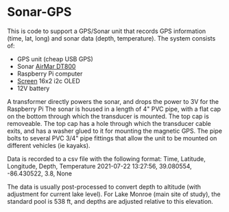 # Sonar-GPS
This is code to support a GPS/Sonar unit that records GPS information (time, lat, long) and sonar data (depth, temperature).
The system consists of:
* GPS unit (cheap USB GPS)
* Sonar [AirMar DT800](https://www.airmar.com/productdescription.html?id=109)
* Raspberry Pi computer 
* [Screen](https://www.amazon.com/gp/product/B07D83DY17/ref=ppx_yo_dt_b_search_asin_title?ie=UTF8&psc=1) 16x2 i2c OLED
* 12V battery

A transformer directly powers the sonar, and drops the power to 3V for the Raspberry Pi
The sonar is housed in a length of 4" PVC pipe, with a flat cap on the bottom through which the transducer is mounted.  The top cap is removeable.  The top cap has a hole through which the transducer cable exits, and has a washer glued to it for mounting the magnetic GPS.  The pipe bolts to several PVC 3/4" pipe fittings that allow the unit to be mounted on different vehicles (ie kayaks).

Data is recorded to a csv file with the following format:
Time, Latitude, Longitude, Depth, Temperature
2021-07-22 13:27:56, 39.080554, -86.430522, 3.8, None

The data is usually post-processed to convert depth to altitude (with adjustment for current lake level).  For Lake Monroe (main site of study), the standard pool is 538 ft, and depths are adjusted relative to this elevation.
